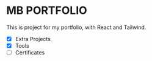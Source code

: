 # MB PORTFOLIO

This is project for my portfolio, with React and Tailwind.

- [x] Extra Projects
- [x] Tools
- [ ] Certificates